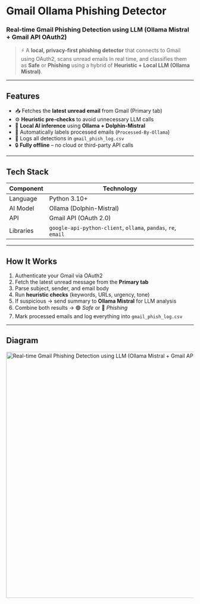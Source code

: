 #  Gmail Ollama Phishing Detector  
### Real-time Gmail Phishing Detection using LLM (Ollama Mistral + Gmail API OAuth2)

> ⚡ A **local, privacy-first phishing detector** that connects to Gmail using OAuth2, scans unread emails In real time, and classifies them as **Safe** or **Phishing** using a hybrid of **Heuristic + Local LLM (Ollama Mistral)**.

---

##  Features

- 📥 Fetches the **latest unread email** from Gmail (Primary tab)  
- ⚙️ **Heuristic pre-checks** to avoid unnecessary LLM calls  
- 🤖 **Local AI inference** using **Ollama + Dolphin-Mistral**  
- 📨 Automatically labels processed emails (`Processed-By-Ollama`)  
- 🧾 Logs all detections in `gmail_phish_log.csv`  
- 🔒 **Fully offline** – no cloud or third-party API calls  

---

##  Tech Stack

| Component | Technology |
|------------|-------------|
| Language | Python 3.10+ |
| AI Model | Ollama (Dolphin-Mistral) |
| API | Gmail API (OAuth 2.0) |
| Libraries | `google-api-python-client`, `ollama`, `pandas`, `re`, `email` |

---

##  How It Works

1. Authenticate your Gmail via OAuth2  
2. Fetch the latest unread message from the **Primary tab**  
3. Parse subject, sender, and email body  
4. Run **heuristic checks** (keywords, URLs, urgency, tone)  
5. If suspicious → send summary to **Ollama Mistral** for LLM analysis  
6. Combine both results → 🟢 *Safe* or 🔴 *Phishing*  
7. Mark processed emails and log everything into `gmail_phish_log.csv`  

---

## Diagram

<img width="900" height="660" alt="Real-time Gmail Phishing Detection using LLM (Ollama Mistral + Gmail API OAuth2) - visual selection" src="https://github.com/user-attachments/assets/cdf61578-8a5c-403b-8b33-a33b50f68611" />



